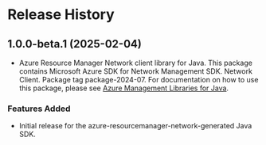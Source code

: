 # Release History

## 1.0.0-beta.1 (2025-02-04)

- Azure Resource Manager Network client library for Java. This package contains Microsoft Azure SDK for Network Management SDK. Network Client. Package tag package-2024-07. For documentation on how to use this package, please see [Azure Management Libraries for Java](https://aka.ms/azsdk/java/mgmt).
### Features Added

- Initial release for the azure-resourcemanager-network-generated Java SDK.
